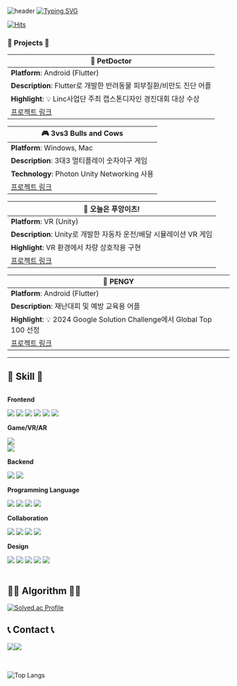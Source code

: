 ![header](https://capsule-render.vercel.app/api?type=waving&color=6994CDEE&text=&animation=twinkling&height=80)
[![Typing SVG](https://readme-typing-svg.demolab.com?font=Alkatra&weight=500&size=45&duration=3500&pause=3&color=6994CDEE&center=false&vCenter=false&multiline=true&repeat=true&width=1000&height=100&lines=Welcome+to+moongbyeol's+GitHub!👋)](https://git.io/typing-svg)

<div align="left">

[![Hits](https://hits.seeyoufarm.com/api/count/incr/badge.svg?url=https%3A%2F%2Fgithub.com%2Fbyeori-moon&count_bg=%23FFDFF8&title_bg=%23555555&icon=&icon_color=%23E7E7E7&title=방문자&edge_flat=false)](https://hits.seeyoufarm.com)

### 🌟 Projects 🌟

| 🐾 **PetDoctor**             |
|-----------------------------|
| **Platform**: Android (Flutter) |
| **Description**: Flutter로 개발한 반려동물 피부질환/비만도 진단 어플 |
| **Highlight**: 💡 Linc사업단 주최 캡스톤디자인 경진대회 대상 수상 |
| [프로젝트 링크](https://github.com/byeori-moon/PetDoctor_Frontend) |


| 🎮 **3vs3 Bulls and Cows**   |
|-----------------------------|
| **Platform**: Windows, Mac |
| **Description**: 3대3 멀티플레이 숫자야구 게임 |
| **Technology**: Photon Unity Networking 사용 |
| [프로젝트 링크](https://github.com/byeori-moon/3vs3BullsAndCows) |


| 🚗 **오늘은 푸앙이츠!**      |
|-----------------------------|
| **Platform**: VR (Unity) |
| **Description**: Unity로 개발한 자동차 운전/배달 시뮬레이션 VR 게임 |
| **Highlight**: VR 환경에서 차량 상호작용 구현 |
| [프로젝트 링크](https://github.com/byeori-moon/Delivery-Game) |


| 🐧 **PENGY**                 |
|-----------------------------|
| **Platform**: Android (Flutter) |
| **Description**: 재난대피 및 예방 교육용 어플 |
| **Highlight**: 💡 2024 Google Solution Challenge에서 Global Top 100 선정 |
| [프로젝트 링크](https://github.com/byeori-moon/GSCFront) |



</div>

-------

## 🔨 Skill 🔨
<div style="display:flex; flex-direction:column; align-items:flex-start;">
    <!-- Frontend -->
    <p><strong>Frontend</strong></p>
    <div>
        <img src="https://img.shields.io/badge/HTML5-E34F26?style=flat-square&logo=html5&logoColor=white"> 
        <img src="https://img.shields.io/badge/CSS-1572B6?style=flat-square&logo=css3&logoColor=white"> 
        <img src="https://img.shields.io/badge/Javascript-F7DF1E?style=flat-square&logo=javascript&logoColor=black"> 
        <img src="https://img.shields.io/badge/React-61DAFB?style=flat-square&logo=react&logoColor=white">
        <img src="https://img.shields.io/badge/Flutter-02569B?style=flat-square&logo=flutter&logoColor=white">
        <img src="https://img.shields.io/badge/React Native-61DAFB?style=flat-square&logo=React&logoColor=white"/>
    </div>
    <!-- Game/VR/AR -->
    <p><strong>Game/VR/AR</strong></p>
        <img src="https://img.shields.io/badge/Unity-000000?style=flat-square&logo=unity&logoColor=white"/>
        <img src="https://img.shields.io/badge/CSharp-512BD4?style=flat-square&logo=csharp&logoColor=white"/>
    <div>
    <!-- Backend -->
    <p><strong>Backend</strong></p>
        <img src="https://img.shields.io/badge/django-092E20?style=flat-square&logo=django&logoColor=white"/>
        <img src="https://img.shields.io/badge/Spring-6DB33F?style=flat-square&logo=Spring&logoColor=white"/>
    <div>
    <!-- Programming Language -->
    <p><strong>Programming Language</strong></p>
        <img src="https://img.shields.io/badge/C-A8B9CC?style=flat-square&logo=C&logoColor=white"/>
        <img src="https://img.shields.io/badge/C++-00599C?style=flat-square&logo=C%2B%2B&logoColor=white"/>
        <img src="https://img.shields.io/badge/Python-3776AB?style=flat-square&logo=Python&logoColor=white"/>
        <img src="https://img.shields.io/badge/Java-007396?style=flat-square&logo=Java&logoColor=white"/>
    <div>
    <!-- Collaboration -->
    <p><strong>Collaboration</strong></p>
        <img src="https://img.shields.io/badge/Git-F05032?style=flat-square&logo=git&logoColor=white"/>
        <img src="https://img.shields.io/badge/GitHub-181717?style=flat-square&logo=GitHub&logoColor=white"/>
        <img src="https://img.shields.io/badge/Notion-000000?style=flat-square&logo=notion&logoColor=white"/>
        <img src="https://img.shields.io/badge/Slack-4A154B?style=flat-square&logo=slack&logoColor=white"/>
    <div>
    <!-- Design -->
    <p><strong>Design</strong></p>
        <img src="https://img.shields.io/badge/Adobe Photoshop-31A8FF?style=flat-square&logo=Adobe Photoshop&logoColor=white"/>
        <img src="https://img.shields.io/badge/Adobe Illustrator-FF9A00?style=flat-square&logo=Adobe Illustrator&logoColor=white"/>
        <img src="https://img.shields.io/badge/Adobe Premiere Pro-9999FF?style=flat-square&logo=Adobe Premiere Pro&logoColor=white"/>
        <img src="https://img.shields.io/badge/Adobe After Effect-9999FF?style=flat-square&logo=adobeaftereffects&logoColor=white"/>
        <img src="https://img.shields.io/badge/Figma-F24E1E?style=flat-square&logo=figma&logoColor=white"/>
    <div>
</div><br>
</div>




 ## 👩‍💻 Algorithm 👩‍💻
[![Solved.ac Profile](http://mazassumnida.wtf/api/v2/generate_badge?boj=moongbyeol)](https://solved.ac/moongbyeol/)




## 📞 Contact 📞
<div style="display:flex; flex-direction:row;">
    <a href="mailto:molang9876@gmail.com">
        <img src="https://img.shields.io/badge/Gmail-EA4335?style=for-the-badge&logo=Gmail&logoColor=white"> 
    </a>
    <a href="https://www.instagram.com/byeol._.workhard">
        <img src="https://img.shields.io/badge/Instagram-E4405F?style=for-the-badge&logo=Instagram&logoColor=white"> 
    </a>
</div><br>
<br>

![Top Langs](https://github-readme-stats.vercel.app/api/top-langs/?username=byeori-moon)


